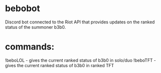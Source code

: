 # bebobot

Discord bot connected to the Riot API that provides updates on the ranked status of the summoner b3b0.

# commands:

!beboLOL - gives the current ranked status of b3b0 in solo/duo
!beboTFT - gives the current ranked status of b3b0 in ranked TFT
